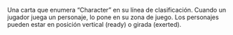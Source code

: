 Una carta que enumera “Character” en su línea de clasificación. Cuando un jugador juega un personaje, lo pone en su zona de juego. Los personajes pueden estar en posición vertical (ready) o girada (exerted).